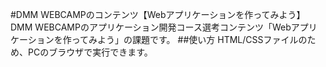 #DMM WEBCAMPのコンテンツ【Webアプリケーションを作ってみよう】
DMM WEBCAMPのアプリケーション開発コース選考コンテンツ「Webアプリケーションを作ってみよう」の課題です。
##使い方
HTML/CSSファイルのため、PCのブラウザで実行できます。